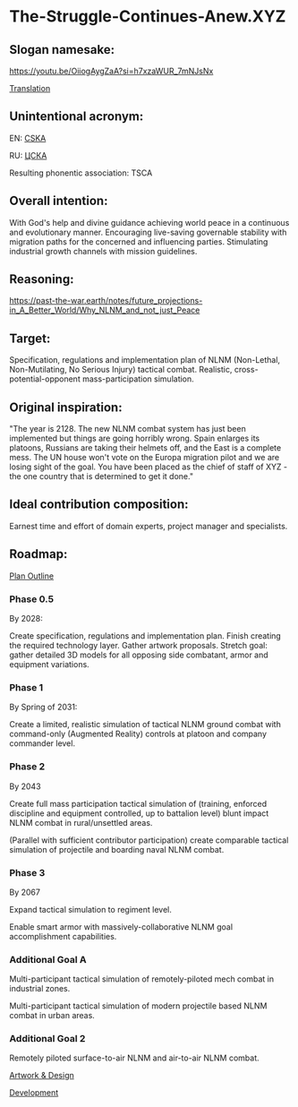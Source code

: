 # The-Struggle-Continues-Anew.XYZ

## Slogan namesake:

https://youtu.be/OiiogAygZaA?si=h7xzaWUR_7mNJsNx

[Translation](https://translate.google.com/?sl=ru&tl=en&text=%09%0A%D0%9D%D0%B5%D0%B1%D0%B0%20%D1%83%D1%82%D1%80%D0%B5%D0%BD%D0%BD%D0%B5%D0%B3%D0%BE%20%D1%81%D1%82%D1%8F%D0%B3%0A%D0%92%20%D0%B6%D0%B8%D0%B7%D0%BD%D0%B8%20%D0%B2%D0%B0%D0%B6%D0%B5%D0%BD%20%D0%BF%D0%B5%D1%80%D0%B2%D1%8B%D0%B9%20%D1%88%D0%B0%D0%B3.%0A%D0%A1%D0%BB%D1%8B%D1%88%D0%B8%D1%88%D1%8C%3A%20%D1%80%D0%B5%D1%8E%D1%82%20%D0%BD%D0%B0%D0%B4%20%D1%81%D1%82%D1%80%D0%B0%D0%BD%D0%BE%D1%8E%0A%D0%92%D0%B5%D1%82%D1%80%D1%8B%20%D1%8F%D1%80%D0%BE%D1%81%D1%82%D0%BD%D1%8B%D1%85%20%D0%B0%D1%82%D0%B0%D0%BA!%0A%0A%D0%9F%D1%80%D0%B8%D0%BF%D0%B5%D0%B2%3A%0A%D0%98%20%D0%B2%D0%BD%D0%BE%D0%B2%D1%8C%20%D0%BF%D1%80%D0%BE%D0%B4%D0%BE%D0%BB%D0%B6%D0%B0%D0%B5%D1%82%D1%81%D1%8F%20%D0%B1%D0%BE%D0%B9%2C%0A%D0%98%20%D1%81%D0%B5%D1%80%D0%B4%D1%86%D1%83%20%D1%82%D1%80%D0%B5%D0%B2%D0%BE%D0%B6%D0%BD%D0%BE%20%D0%B2%20%D0%B3%D1%80%D1%83%D0%B4%D0%B8.%0A%D0%98%20%D0%9B%D0%B5%D0%BD%D0%B8%D0%BD%20-%20%D1%82%D0%B0%D0%BA%D0%BE%D0%B9%20%D0%BC%D0%BE%D0%BB%D0%BE%D0%B4%D0%BE%D0%B9%2C%0A%D0%98%20%D1%8E%D0%BD%D1%8B%D0%B9%20%D0%9E%D0%BA%D1%82%D1%8F%D0%B1%D1%80%D1%8C%20%D0%B2%D0%BF%D0%B5%D1%80%D0%B5%D0%B4%D0%B8!%0A%0A%0A%D0%92%D0%B5%D1%81%D1%82%D1%8C%20%D0%BB%D0%B5%D1%82%D0%B8%D1%82%20%D0%B2%D0%BE%20%D0%B2%D1%81%D0%B5%20%D0%BA%D0%BE%D0%BD%D1%86%D1%8B%3A%0A%D0%92%D1%8B%20%D0%BF%D0%BE%D0%B2%D0%B5%D1%80%D1%8C%D1%82%D0%B5%20%D0%BD%D0%B0%D0%BC%2C%20%D0%BE%D1%82%D1%86%D1%8B%2C%20-%0A%D0%91%D1%83%D0%B4%D1%83%D1%82%20%D0%BD%D0%BE%D0%B2%D1%8B%D0%B5%20%D0%BF%D0%BE%D0%B1%D0%B5%D0%B4%D1%8B%2C%0A%D0%92%D1%81%D1%82%D0%B0%D0%BD%D1%83%D1%82%20%D0%BD%D0%BE%D0%B2%D1%8B%D0%B5%20%D0%B1%D0%BE%D0%B9%D1%86%D1%8B!%0A%0A%D0%9F%D1%80%D0%B8%D0%BF%D0%B5%D0%B2%0A%0A%0A%D0%A1%20%D0%BD%D0%B5%D0%B1%D0%B0%20%D0%BC%D0%B8%D0%BB%D0%BE%D1%81%D1%82%D0%B5%D0%B9%20%D0%BD%D0%B5%20%D0%B6%D0%B4%D0%B8!%0A%D0%96%D0%B8%D0%B7%D0%BD%D1%8C%20%D0%B4%D0%BB%D1%8F%20%D0%BF%D1%80%D0%B0%D0%B2%D0%B4%D1%8B%20%D0%BD%D0%B5%20%D1%89%D0%B0%D0%B4%D0%B8.%0A%D0%9D%D0%B0%D0%BC%2C%20%D1%80%D0%B5%D0%B1%D1%8F%D1%82%D0%B0%2C%20%D0%B2%20%D1%8D%D1%82%D0%BE%D0%B9%20%D0%B6%D0%B8%D0%B7%D0%BD%D0%B8%0A%D0%A2%D0%BE%D0%BB%D1%8C%D0%BA%D0%BE%20%D1%81%20%D0%BF%D1%80%D0%B0%D0%B2%D0%B4%D0%BE%D0%B9%20%D0%BF%D0%BE%20%D0%BF%D1%83%D1%82%D0%B8!%0A%0A%D0%9F%D1%80%D0%B8%D0%BF%D0%B5%D0%B2%0A%0A%0A%D0%92%20%D0%BC%D0%B8%D1%80%D0%B5%20-%20%D0%B7%D0%BD%D0%BE%D0%B9%20%D0%B8%20%D1%81%D0%BD%D0%B5%D0%B3%D0%BE%D0%BF%D0%B0%D0%B4%0A%D0%9C%D0%B8%D1%80%20%D0%B8%20%D0%B1%D0%B5%D0%B4%D0%B5%D0%BD%20%D0%B8%20%D0%B1%D0%BE%D0%B3%D0%B0%D1%82%0A%D0%A1%20%D0%BD%D0%B0%D0%BC%D0%B8%20%D1%8E%D0%BD%D0%BE%D1%81%D1%82%D1%8C%20%D0%B2%D1%81%D0%B5%D0%B9%20%D0%BF%D0%BB%D0%B0%D0%BD%D0%B5%D1%82%D1%8B%20-%0A%D0%9D%D0%B0%D1%88%20%D0%B2%D1%81%D0%B5%D0%BC%D0%B8%D1%80%D0%BD%D1%8B%D0%B9%20%D1%81%D1%82%D1%80%D0%BE%D0%B9%D0%BE%D1%82%D1%80%D1%8F%D0%B4!%0A%0A%D0%9F%D1%80%D0%B8%D0%BF%D0%B5%D0%B2&op=translate)

## Unintentional acronym:

EN: [CSKA](https://en.wikipedia.org/w/index.php?search=CSKA+clubs&title=Special%3ASearch&ns0=1&searchToken=5knw0wi4qzkqhvcp11essn6p6)

RU: [ЦСКА](https://ru.wikipedia.org/wiki/%D0%A6%D0%A1%D0%9A%D0%90_(%D0%B7%D0%BD%D0%B0%D1%87%D0%B5%D0%BD%D0%B8%D1%8F))

Resulting phonentic association: TSCA

## Overall intention:

With God's help and divine guidance achieving world peace in a continuous and evolutionary manner. Encouraging live-saving governable stability with migration paths for the concerned and influencing parties.
Stimulating industrial growth channels with mission guidelines.

## Reasoning:

https://past-the-war.earth/notes/future_projections-in_A_Better_World/Why_NLNM_and_not_just_Peace

## Target:

Specification, regulations and implementation plan of NLNM (Non-Lethal, Non-Mutilating, No Serious Injury) tactical combat.  Realistic, cross-potential-opponent mass-participation simulation.

## Original inspiration:

"The year is 2128.  The new NLNM combat system has just been implemented but things are going horribly wrong.  Spain enlarges its platoons, Russians are taking their helmets off, and the East is a complete mess.  The UN house won't vote on the Europa migration pilot and we are losing sight of the goal.  You have been placed as the chief of staff of XYZ - the one country that is determined to get it done."

## Ideal contribution composition:

Earnest time and effort of domain experts, project manager and specialists.

## Roadmap:

[Plan Outline](./Plan_Outline.md)

### Phase 0.5

By 2028:

Create specification, regulations and implementation plan.  Finish creating the required technology layer.  Gather artwork proposals.  Stretch goal: gather detailed 3D models for all opposing side combatant, armor and equipment variations.

### Phase 1

By Spring of 2031:

Create a limited, realistic simulation of tactical NLNM ground combat with command-only (Augmented Reality) controls at platoon and company commander level.

### Phase 2

By 2043

Create full mass participation tactical simulation of (training, enforced discipline and equipment controlled, up to battalion level) blunt impact NLNM combat in rural/unsettled areas.

(Parallel with sufficient contributor participation) create comparable tactical simulation of projectile and boarding naval NLNM combat.

### Phase 3

By 2067

Expand tactical simulation to regiment level.

Enable smart armor with massively-collaborative NLNM goal accomplishment capabilities.

### Additional Goal A

Multi-participant tactical simulation of remotely-piloted mech combat in industrial zones.

Multi-participant tactical simulation of modern projectile based NLNM combat in urban areas.

### Additional Goal 2

Remotely piloted surface-to-air NLNM and air-to-air NLNM combat.


[Artwork & Design](https://github.com/Past-The-War-Earth/NLNM-artwork-and-design)

[Development](https://github.com/Past-The-War-Earth/NLNM-combat-simulation/tree/main)
